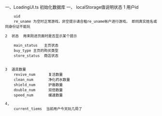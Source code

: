 一、LoadingUI.ts 初始化数据库
一、 localStorage值说明状态
    1  用户id

        uid  
        re_uname 为空时正常游戏，非空提示请合租re_uname帐户进行游戏， 即同真实姓名或同身份证不能玩

    2  状态  用来刚进页面时是否显示某个提示 

        main_status   主页状态   
        buy_type 主页的购买类型  
        store_status  商店状态
           

    3  道具数量
        revive_num      复活数量
        clean_num       净化药水数量
        shield_num      护盾数量
        double_num      双倍数量
        speed_num       缓速数量

    4, 
        current_tiems  当前用户今天玩几局了
